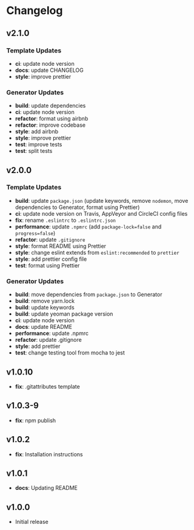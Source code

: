 # Changelog

## v2.1.0

### Template Updates

* **ci**: update node version
* **docs**: update CHANGELOG
* **style**: improve prettier

### Generator Updates

* **build**: update dependencies
* **ci**: update node version
* **refactor**: format using airbnb
* **refactor**: improve codebase
* **style**: add airbnb
* **style**: improve prettier
* **test**: improve tests
* **test**: split tests

## v2.0.0

### Template Updates

* **build**: update `package.json` (update keywords, remove `nodemon`, move dependencies to Generator, format using Prettier)
* **ci**: update node version on Travis, AppVeyor and CircleCI config files
* **fix**: rename `.eslintrc` to `.eslintrc.json`
* **performance**: update `.npmrc` (add `package-lock=false` and `progress=false`)
* **refactor**: update `.gitignore`
* **style**: format README using Prettier
* **style**: change eslint extends from `eslint:recommended` to `prettier`
* **style**: add prettier config file
* **test**: format using Prettier

### Generator Updates

* **build**: move dependencies from `package.json` to Generator
* **build**: remove yarn.lock
* **build**: update keywords
* **build**: update yeoman package version
* **ci**: update node version
* **docs**: update README
* **performance**: update .npmrc
* **refactor**: update .gitignore
* **style**: add prettier
* **test**: change testing tool from mocha to jest

## v1.0.10

* **fix**: .gitattributes template

## v1.0.3-9

* **fix**: npm publish

## v1.0.2

* **fix**: Installation instructions

## v1.0.1

* **docs**: Updating README

## v1.0.0

* Initial release

